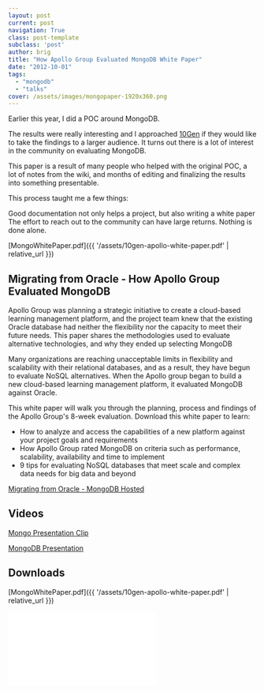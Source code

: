 ```yaml
---
layout: post
current: post
navigation: True
class: post-template
subclass: 'post'
author: brig
title: "How Apollo Group Evaluated MongoDB White Paper"
date: "2012-10-01"
tags: 
  - "mongodb"
  - "talks"
cover: /assets/images/mongopaper-1920x360.png
---
```


Earlier this year, I did a POC around MongoDB.  

The results were really interesting and I approached [10Gen](https://www.mongodb.com/press/10gen-announces-company-name-change-mongodb-inc) if they would like to take the findings to a larger audience. It turns out there is a lot of interest in the community on evaluating MongoDB.

This paper is a result of many people who helped with the original POC, a lot of notes from the wiki, and months of editing and finalizing the results into something presentable.

This process taught me a few things:

Good documentation not only helps a project, but also writing a white paper
The effort to reach out to the community can have large returns.
Nothing is done alone.

[MongoWhitePaper.pdf]({{ '/assets/10gen-apollo-white-paper.pdf' | relative_url }})




## Migrating from Oracle - How Apollo Group Evaluated MongoDB

Apollo Group was planning a strategic initiative to create a cloud-based learning management platform, and the project team knew that the existing Oracle database had neither the flexibility nor the capacity to meet their future needs.  This paper shares the methodologies used to evaluate alternative technologies, and why they ended up selecting MongoDB

Many organizations are reaching unacceptable limits in flexibility and scalability with their relational databases, and as a result, they have begun to evaluate NoSQL alternatives. When the Apollo group began to build a new cloud-based learning management platform, it evaluated MongoDB against Oracle.

This white paper will walk you through the planning, process and findings of the Apollo Group's 8-week evaluation. Download this white paper to learn:

- How to analyze and access the capabilities of a new platform against your project goals and requirements
- How Apollo Group rated MongoDB on criteria such as performance, scalability, availability and time to implement
- 9 tips for evaluating NoSQL databases that meet scale and complex data needs for big data and beyond

[Migrating from Oracle - MongoDB Hosted](https://www.mongodb.com/collateral/migrating-oracle-how-apollo-group-evaluated-mongodb)


## Videos
[Mongo Presentation Clip](https://www.youtube.com/watch?v=lZzpO6HeQqE)

[MongoDB Presentation](http://www.mongodb.com/presentations/how-we-evaluated-mongodb-relational-database-replacement)


## Downloads

[MongoWhitePaper.pdf]({{ '/assets/10gen-apollo-white-paper.pdf' | relative_url }})

<embed src="{{ '/assets/10gen-apollo-white-paper.pdf' | relative_url }}" type="application/pdf"/>
